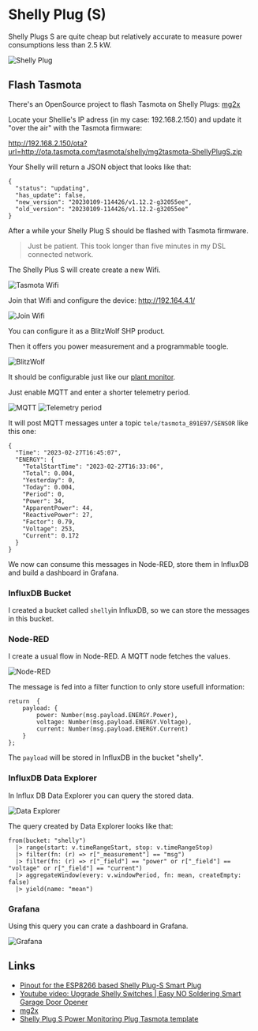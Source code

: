 # Shelly Plug (S)

Shelly Plugs S are quite cheap but relatively accurate to measure power consumptions less than 2.5 kW.

![Shelly Plug](https://shelly.hr/wp-content/uploads/2020/11/shelly_plug_s_1-1.jpg)

## Flash Tasmota

There's an OpenSource project to flash Tasmota on Shelly Plugs:  [mg2x](https://github.com/arendst/mgos-to-tasmota)

Locate your Shellie's IP adress (in my case: 192.168.2.150) and update it "over the air" with the Tasmota firmware:

http://192.168.2.150/ota?url=http://ota.tasmota.com/tasmota/shelly/mg2tasmota-ShellyPlugS.zip

Your Shelly will return a JSON object that looks like that:

```
{
  "status": "updating",
  "has_update": false,
  "new_version": "20230109-114426/v1.12.2-g32055ee",
  "old_version": "20230109-114426/v1.12.2-g32055ee"
}
```

After a while your Shelly Plug S should be flashed with Tasmota firmware.

> Just be patient. This took longer than five minutes in my DSL connected network. 

The Shelly Plus S will create create a new Wifi. 

![Tasmota Wifi](./docs/images/wifi.png)

Join that Wifi and configure the device: http://192.164.4.1/

![Join Wifi](./docs/images/configure-wifi.png)

You can configure it as a BlitzWolf SHP product. 

Then it offers you power measurement and a programmable toogle.

![BlitzWolf](./docs/images/blitzwolf.png)

It should be configurable just like our [plant monitor](../plant-monitor/README.md).

Just enable MQTT and enter a shorter telemetry period.

![MQTT](./docs/images/mqtt.png) ![Telemetry period](./docs/images/telemetry-period.png)

It will post MQTT messages unter a topic `tele/tasmota_891E97/SENSOR` like this one:

```
{
  "Time": "2023-02-27T16:45:07",
  "ENERGY": {
    "TotalStartTime": "2023-02-27T16:33:06",
    "Total": 0.004,
    "Yesterday": 0,
    "Today": 0.004,
    "Period": 0,
    "Power": 34,
    "ApparentPower": 44,
    "ReactivePower": 27,
    "Factor": 0.79,
    "Voltage": 253,
    "Current": 0.172
  }
}
```

We now can consume this messages in Node-RED, store them in InfluxDB and build a dashboard in Grafana.

### InfluxDB Bucket

I created a bucket called `shelly`in InfluxDB, so we can store the messages in this bucket.

### Node-RED

I create a usual flow in Node-RED. A MQTT node fetches the values. 

![Node-RED](./docs/images/node-red.png)

The message is fed into a filter function to only store usefull information:

```
return  {
    payload: {
        power: Number(msg.payload.ENERGY.Power),
        voltage: Number(msg.payload.ENERGY.Voltage),
        current: Number(msg.payload.ENERGY.Current)
    }
};
````

The `payload` will be stored in InfluxDB in the bucket "shelly".

### InfluxDB Data Explorer

In Influx DB Data Explorer you can query the stored data.

![Data Explorer](./docs/images/data-explorer.png)

The query created by Data Explorer looks like that:

```
from(bucket: "shelly")
  |> range(start: v.timeRangeStart, stop: v.timeRangeStop)
  |> filter(fn: (r) => r["_measurement"] == "msg")
  |> filter(fn: (r) => r["_field"] == "power" or r["_field"] == "voltage" or r["_field"] == "current")
  |> aggregateWindow(every: v.windowPeriod, fn: mean, createEmpty: false)
  |> yield(name: "mean")
```

### Grafana

Using this query you can crate a dashboard in Grafana.

![Grafana](./docs/images/grafana.png)


## Links

* [Pinout for the ESP8266 based Shelly Plug-S Smart Plug
](https://faulty.cloud/blog/shelly-plug-s-pinout)
* [Youtube video: Upgrade Shelly Switches | Easy NO Soldering Smart Garage Door Opener](https://www.youtube.com/watch?v=_oRr8FZyyQ0)
* [mg2x](https://github.com/arendst/mgos-to-tasmota)
* [Shelly Plug S Power Monitoring Plug Tasmota template](https://templates.blakadder.com/shelly_plug_S.html)